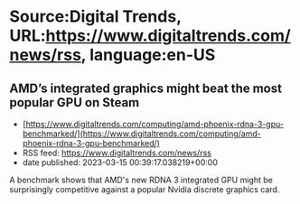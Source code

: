# Source:Digital Trends, URL:https://www.digitaltrends.com/news/rss, language:en-US

## AMD’s integrated graphics might beat the most popular GPU on Steam
 - [https://www.digitaltrends.com/computing/amd-phoenix-rdna-3-gpu-benchmarked/](https://www.digitaltrends.com/computing/amd-phoenix-rdna-3-gpu-benchmarked/)
 - RSS feed: https://www.digitaltrends.com/news/rss
 - date published: 2023-03-15 00:39:17.038219+00:00

A benchmark shows that AMD's new RDNA 3 integrated GPU might be surprisingly competitive against a popular Nvidia discrete graphics card.

